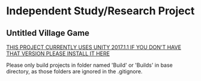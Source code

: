 # Independent Study/Research Project
## Untitled Village Game

[THIS PROJECT CURRENTLY USES UNITY 2017.1.1 IF YOU DON'T HAVE THAT VERSION PLEASE INSTALL IT HERE](https://unity3d.com/get-unity/download/archive)

Please only build projects in folder named 'Build' or 'Builds' in base directory, as those folders are ignored in the .gitignore.